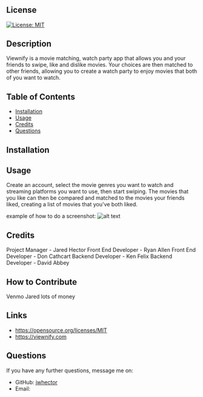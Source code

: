 # <Viewnify>

## License

[![License: MIT](https://img.shields.io/badge/License-MIT-yellow.svg)](https://opensource.org/licenses/MIT)

## Description

 Viewnify is a movie matching, watch party app that allows you and your friends to swipe, like and dislike movies. Your choices are then matched to other friends, allowing you to create a watch party to enjoy movies that both of you want to watch.

 ## Table of Contents

 - [Installation](#installation)
 - [Usage](#usage)
 - [Credits](#credits)
 - [Questions](#questions)

 ## Installation



 ## Usage
 
 Create an account, select the movie genres you want to watch and streaming platforms you want to use, then start swiping.
 The movies that you like can then be compared and matched to the movies your friends liked, creating a list of movies that you've both liked.
 
 
 example of how to do a screenshot:
 ![alt text](assets/images/screenshot.png)

 ## Credits

 Project Manager - Jared Hector
 Front End Developer - Ryan Allen
 Front End Developer - Don Cathcart
 Backend Developer - Ken Felix
 Backend Developer - David Abbey


 ## How to Contribute

 Venmo Jared lots of money

 ## Links

  - https://opensource.org/licenses/MIT
  - https://viewnify.com

 
 ## Questions

 If you have any further questions, message me on:

  - GitHub: [jwhector](https://github.com/jwhector)
  - Email: 
 
 